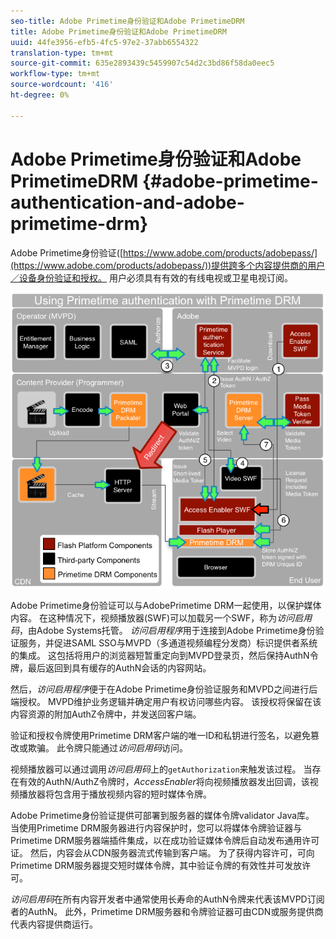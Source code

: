 ```yaml
---
seo-title: Adobe Primetime身份验证和Adobe PrimetimeDRM
title: Adobe Primetime身份验证和Adobe PrimetimeDRM
uuid: 44fe3956-efb5-4fc5-97e2-37abb6554322
translation-type: tm+mt
source-git-commit: 635e2893439c5459907c54d2c3bd86f58da0eec5
workflow-type: tm+mt
source-wordcount: '416'
ht-degree: 0%

---
```



# Adobe Primetime身份验证和Adobe PrimetimeDRM {#adobe-primetime-authentication-and-adobe-primetime-drm}

Adobe Primetime身份验证([https://www.adobe.com/products/adobepass/](https://www.adobe.com/products/adobepass/))提供跨多个内容提供商的用户／设备身份验证和授权。 用户必须具有有效的有线电视或卫星电视订阅。

<!--<a id="fig_cln_bc2_44"></a>-->

![](assets/AdobePass_web.png)

Adobe Primetime身份验证可以与AdobePrimetime DRM一起使用，以保护媒体内容。 在这种情况下，视频播放器(SWF)可以加载另一个SWF，称为&#x200B;*访问启用码*，由Adobe Systems托管。 *访问启用程序*&#x200B;用于连接到Adobe Primetime身份验证服务，并促进SAML SSO与MVPD（多通道视频编程分发商）标识提供者系统的集成。 这包括将用户的浏览器短暂重定向到MVPD登录页，然后保持AuthN令牌，最后返回到具有缓存的AuthN会话的内容网站。

然后，*访问启用程序*&#x200B;便于在Adobe Primetime身份验证服务和MVPD之间进行后端授权。 MVPD维护业务逻辑并确定用户有权访问哪些内容。 该授权将保留在该内容资源的附加AuthZ令牌中，并发送回客户端。

验证和授权令牌使用Primetime DRM客户端的唯一ID和私钥进行签名，以避免篡改或欺骗。 此令牌只能通过&#x200B;*访问启用码*&#x200B;访问。

视频播放器可以通过调用&#x200B;*访问启用码*&#x200B;上的`getAuthorization`来触发该过程。 当存在有效的AuthN/AuthZ令牌时，*AccessEnabler*&#x200B;将向视频播放器发出回调，该视频播放器将包含用于播放视频内容的短时媒体令牌。

Adobe Primetime身份验证提供可部署到服务器的媒体令牌validator Java库。 当使用Primetime DRM服务器进行内容保护时，您可以将媒体令牌验证器与Primetime DRM服务器端插件集成，以在成功验证媒体令牌后自动发布通用许可证。 然后，内容会从CDN服务器流式传输到客户端。 为了获得内容许可，可向Primetime DRM服务器提交短时媒体令牌，其中验证令牌的有效性并可发放许可。

*访问启用码*&#x200B;在所有内容开发者中通常使用长寿命的AuthN令牌来代表该MVPD订阅者的AuthN。 此外，Primetime DRM服务器和令牌验证器可由CDN或服务提供商代表内容提供商运行。